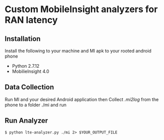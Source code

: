 # Custom MobileInsight analyzers for RAN latency

## Installation
Install the following to your machine and MI apk to your rooted android phone
- Python 2.7.12
- MobilieInsight 4.0
## Data Collection
Run MI and your desired Android application then
Collect *.mi2log* from the phone to a folder ./mi and run
## Run Analyzer
`$ python lte-analyzer.py ./mi 2> $YOUR_OUTPUT_FILE`
